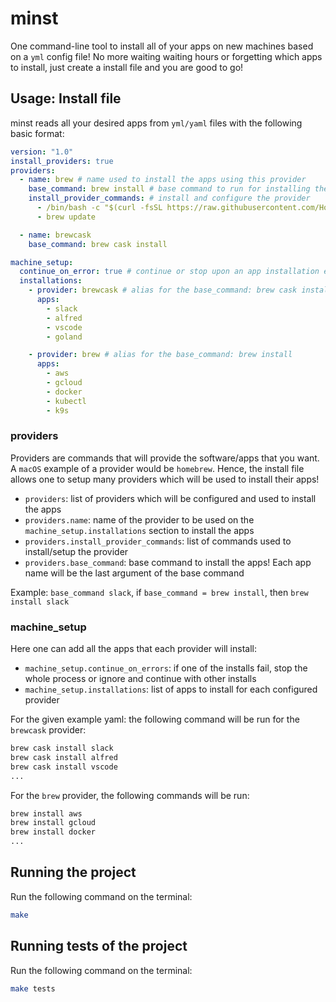 # minst

One command-line tool to install all of your apps on new machines based on a `yml` config file! No more waiting waiting hours or forgetting which apps to install, just create a install file and you are good to go!

## Usage: Install file

minst reads all your desired apps from `yml/yaml` files with the following basic format:

```yml
version: "1.0"
install_providers: true
providers:
  - name: brew # name used to install the apps using this provider
    base_command: brew install # base command to run for installing the apps when this provider is used
    install_provider_commands: # install and configure the provider
      - /bin/bash -c "$(curl -fsSL https://raw.githubusercontent.com/Homebrew/install/master/install.sh)"
      - brew update

  - name: brewcask
    base_command: brew cask install

machine_setup:
  continue_on_error: true # continue or stop upon an app installation error
  installations:
    - provider: brewcask # alias for the base_command: brew cask install
      apps:
        - slack
        - alfred
        - vscode
        - goland

    - provider: brew # alias for the base_command: brew install
      apps:
        - aws
        - gcloud
        - docker
        - kubectl
        - k9s
```

### providers

Providers are commands that will provide the software/apps that you want. A `macOS` example of a provider would be `homebrew`. Hence, the install file allows one to setup many providers which will be used to install their apps!

- `providers`: list of providers which will be configured and used to install the apps
- `providers.name`: name of the provider to be used on the `machine_setup.installations` section to install the apps
- `providers.install_provider_commands`: list of commands used to install/setup the provider
- `providers.base_command`: base command to install the apps! Each app name will be the last argument of the base command

Example: `base_command slack`, if `base_command = brew install`, then `brew install slack`

### machine_setup

Here one can add all the apps that each provider will install:

- `machine_setup.continue_on_errors`: if one of the installs fail, stop the whole process or ignore and continue with other installs
- `machine_setup.installations`: list of apps to install for each configured provider

For the given example yaml: the following command will be run for the `brewcask` provider:

```bash
brew cask install slack
brew cask install alfred
brew cask install vscode
...
```

For the `brew` provider, the following commands will be run:

```bash
brew install aws
brew install gcloud
brew install docker
...
```

## Running the project

Run the following command on the terminal:

```bash
make
```

## Running tests of the project

Run the following command on the terminal:

```bash
make tests
```
